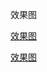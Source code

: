 效果图

 [效果图](./effect_picture.png"效果图")

 [效果图](https://raw.githubusercontent.com/zhaodafei/Yii2/master/help/effect_picture.png"效果图")